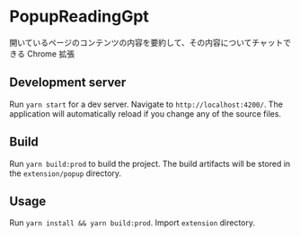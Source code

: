 # PopupReadingGpt

開いているページのコンテンツの内容を要約して、その内容についてチャットできる Chrome 拡張

## Development server

Run `yarn start` for a dev server. Navigate to `http://localhost:4200/`. The application will automatically reload if you change any of the source files.

## Build

Run `yarn build:prod` to build the project. The build artifacts will be stored in the `extension/popup` directory.

## Usage

Run `yarn install && yarn build:prod`. Import `extension` directory.
